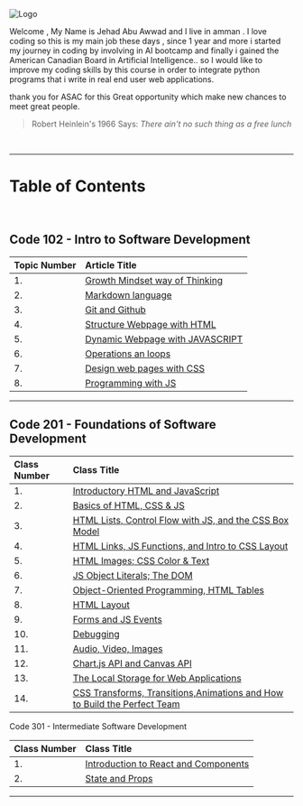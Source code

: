 
![Logo](https://jehadabuawwad.github.io/reading-notes/images/LOGO.png)

Welcome , My Name is Jehad Abu Awwad and I live in amman .
I love coding so this is my main job these days , since 1 year and more i started my journey in coding by involving in AI bootcamp and finally i gained the American Canadian Board in
Artificial Intelligence.. so I would like to improve my coding skills by this course in order to integrate python programs that i write in real end user web applications.

thank you for ASAC for this Great opportunity which make new chances to meet great people.


>Robert Heinlein's 1966 Says: *There ain't no such thing as a free lunch* 

<br>

___

# **Table of Contents**

<br>

## Code 102 - Intro to Software Development

| Topic Number       | Article Title     | 
| :----------------  | :---------------- | 
|  1. | [Growth Mindset way of Thinking](https://jehadabuawwad.github.io/reading-notes/Code101-102/Lab01b)   |
|  2. | [Markdown language](https://jehadabuawwad.github.io/reading-notes/Code101-102/read01)                 |
| 3.  | [Git and Github](https://jehadabuawwad.github.io/reading-notes/Code101-102/read02)                 |
| 4.  | [Structure Webpage with HTML](https://jehadabuawwad.github.io/reading-notes/Code101-102/read03)   |
| 5.  | [Dynamic Webpage with JAVASCRIPT](https://jehadabuawwad.github.io/reading-notes/Code101-102/read04)   |
| 6.  | [Operations an loops](https://jehadabuawwad.github.io/reading-notes/Code101-102/read05)                 |
| 7.  | [Design web pages with CSS](https://jehadabuawwad.github.io/reading-notes/Code101-102/read06)   |
| 8.  | [Programming with JS](https://jehadabuawwad.github.io/reading-notes/Code101-102/read07)                 |

___

## Code 201 - Foundations of Software Development

| Class Number       | Class Title     | 
| :----------------  | :---------------- | 
| 1.  | [Introductory HTML and JavaScript](https://jehadabuawwad.github.io/reading-notes/Code201/class-01)  |
| 2.  | [Basics of HTML, CSS & JS](https://jehadabuawwad.github.io/reading-notes/Code201/class-02)  |
| 3.  | [HTML Lists, Control Flow with JS, and the CSS Box Model](https://jehadabuawwad.github.io/reading-notes/Code201/class-03)  |
| 4.  | [HTML Links, JS Functions, and Intro to CSS Layout](https://jehadabuawwad.github.io/reading-notes/Code201/class-04)  |
| 5.  | [HTML Images; CSS Color & Text](https://jehadabuawwad.github.io/reading-notes/Code201/class-05)  |
| 6.  | [ JS Object Literals; The DOM](https://jehadabuawwad.github.io/reading-notes/Code201/class-06)  |
| 7.  | [Object-Oriented Programming, HTML Tables](https://jehadabuawwad.github.io/reading-notes/Code201/class-07)  |\
| 8.  | [HTML Layout](https://jehadabuawwad.github.io/reading-notes/Code201/class-08)  |
| 9.  | [Forms and JS Events](https://jehadabuawwad.github.io/reading-notes/Code201/class-09)  |
| 10.  | [Debugging](https://jehadabuawwad.github.io/reading-notes/Code201/class-10)  |
| 11.  | [Audio, Video, Images](https://jehadabuawwad.github.io/reading-notes/Code201/class-11)  |
| 12.  | [Chart.js API and Canvas API](https://jehadabuawwad.github.io/reading-notes/Code201/class-12)  |
| 13.  | [The Local Storage for Web Applications](https://jehadabuawwad.github.io/reading-notes/Code201/class-13)  |
| 14.  | [CSS Transforms, Transitions,Animations and How to Build the Perfect Team](https://jehadabuawwad.github.io/reading-notes/Code201/class-14)  |







Code 301 - Intermediate Software Development




| Class Number       | Class Title     | 
| :----------------  | :---------------- | 
| 1.  | [Introduction to React and Components](https://jehadabuawwad.github.io/reading-notes/Code301/class-01)  |
| 2.  | [State and Props](https://jehadabuawwad.github.io/reading-notes/Code301/class-02)  |


___


    